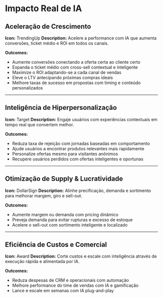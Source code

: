 # Impacto Real de IA

## Aceleração de Crescimento
**Icon:** TrendingUp
**Description:** Acelere a performance com IA que aumenta conversões, ticket médio e ROI em todos os canais.

**Outcomes:**
- Aumente conversões conectando a oferta certa ao cliente certo
- Expanda o ticket médio com cross-sell contextual e inteligente
- Maximize o ROI adaptando-se a cada canal de vendas
- Eleve o LTV antecipando próximas compras ideais
- Melhore taxas de sucesso em propostas com timing e conteúdo personalizados

---

## Inteligência de Hiperpersonalização
**Icon:** Target
**Description:** Engaje usuários com experiências contextuais em tempo real que convertem melhor.

**Outcomes:**
- Reduza taxa de rejeição com jornadas baseadas em comportamento
- Ajude usuários a encontrar produtos relevantes mais rapidamente
- Personalize ofertas mesmo para visitantes anônimos
- Recupere usuários perdidos com ofertas inteligentes e oportunas

---

## Otimização de Supply & Lucratividade
**Icon:** DollarSign
**Description:** Alinhe precificação, demanda e sortimento para melhorar margem, giro e sell-out.

**Outcomes:**
- Aumente margem ou demanda com pricing dinâmico
- Preveja demanda para evitar rupturas e excesso de estoque
- Acelere o sell-out com sortimento inteligente e localizado

---

## Eficiência de Custos e Comercial
**Icon:** Award
**Description:** Corte custos e escale com inteligência através de execução rápida e alimentada por IA.

**Outcomes:**
- Reduza despesas de CRM e operacionais com automação
- Melhore performance do time de vendas com IA e gamificação
- Lance e escale em semanas com IA plug-and-play